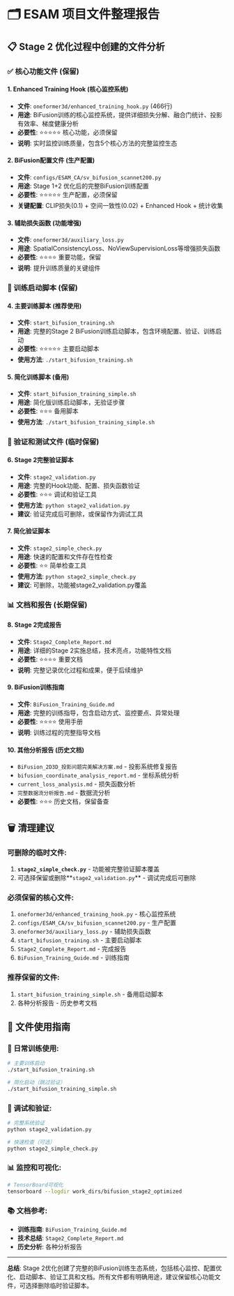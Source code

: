 # 🗂️ ESAM 项目文件整理报告

## 📋 Stage 2 优化过程中创建的文件分析

### ✅ 核心功能文件 (保留)

#### 1. **Enhanced Training Hook** (核心监控系统)
- **文件**: `oneformer3d/enhanced_training_hook.py` (466行)
- **用途**: BiFusion训练的核心监控系统，提供详细损失分解、融合门统计、投影有效率、梯度健康分析
- **必要性**: ⭐⭐⭐⭐⭐ 核心功能，必须保留
- **说明**: 实时监控训练质量，包含5个核心方法的完整监控生态

#### 2. **BiFusion配置文件** (生产配置)
- **文件**: `configs/ESAM_CA/sv_bifusion_scannet200.py`
- **用途**: Stage 1+2 优化后的完整BiFusion训练配置
- **必要性**: ⭐⭐⭐⭐⭐ 生产配置，必须保留
- **关键配置**: CLIP损失(0.1) + 空间一致性(0.02) + Enhanced Hook + 统计收集

#### 3. **辅助损失函数** (功能增强)
- **文件**: `oneformer3d/auxiliary_loss.py`
- **用途**: SpatialConsistencyLoss、NoViewSupervisionLoss等增强损失函数
- **必要性**: ⭐⭐⭐⭐ 重要功能，保留
- **说明**: 提升训练质量的关键组件

### 🚀 训练启动脚本 (保留)

#### 4. **主要训练脚本** (推荐使用)
- **文件**: `start_bifusion_training.sh`
- **用途**: 完整的Stage 2 BiFusion训练启动脚本，包含环境配置、验证、训练启动
- **必要性**: ⭐⭐⭐⭐⭐ 主要启动脚本
- **使用方法**: `./start_bifusion_training.sh`

#### 5. **简化训练脚本** (备用)
- **文件**: `start_bifusion_training_simple.sh`
- **用途**: 简化版训练启动脚本，无验证步骤
- **必要性**: ⭐⭐⭐ 备用脚本
- **使用方法**: `./start_bifusion_training_simple.sh`

### 🧪 验证和测试文件 (临时保留)

#### 6. **Stage 2完整验证脚本**
- **文件**: `stage2_validation.py`
- **用途**: 完整的Hook功能、配置、损失函数验证
- **必要性**: ⭐⭐⭐ 调试和验证工具
- **使用方法**: `python stage2_validation.py`
- **建议**: 验证完成后可删除，或保留作为调试工具

#### 7. **简化验证脚本**
- **文件**: `stage2_simple_check.py`
- **用途**: 快速的配置和文件存在性检查
- **必要性**: ⭐⭐ 简单检查工具
- **使用方法**: `python stage2_simple_check.py`
- **建议**: 可删除，功能被stage2_validation.py覆盖

### 📊 文档和报告 (长期保留)

#### 8. **Stage 2完成报告**
- **文件**: `Stage2_Complete_Report.md`
- **用途**: 详细的Stage 2实施总结，技术亮点，功能特性文档
- **必要性**: ⭐⭐⭐⭐ 重要文档
- **说明**: 完整记录优化过程和成果，便于后续维护

#### 9. **BiFusion训练指南**
- **文件**: `BiFusion_Training_Guide.md`
- **用途**: 完整的训练指导，包含启动方式、监控要点、异常处理
- **必要性**: ⭐⭐⭐⭐ 使用手册
- **说明**: 训练过程的完整指导文档

#### 10. **其他分析报告** (历史文档)
- `BiFusion_2D3D_投影问题完美解决方案.md` - 投影系统修复报告
- `bifusion_coordinate_analysis_report.md` - 坐标系统分析
- `current_loss_analysis.md` - 损失函数分析
- `完整数据流分析报告.md` - 数据流分析
- **必要性**: ⭐⭐⭐ 历史文档，保留备查

## 🗑️ 清理建议

### 可删除的临时文件:
1. **`stage2_simple_check.py`** - 功能被完整验证脚本覆盖
2. 可选择保留或删除**`stage2_validation.py`** - 调试完成后可删除

### 必须保留的核心文件:
1. `oneformer3d/enhanced_training_hook.py` - 核心监控系统
2. `configs/ESAM_CA/sv_bifusion_scannet200.py` - 生产配置
3. `oneformer3d/auxiliary_loss.py` - 辅助损失函数
4. `start_bifusion_training.sh` - 主要启动脚本
5. `Stage2_Complete_Report.md` - 完成报告
6. `BiFusion_Training_Guide.md` - 训练指南

### 推荐保留的文件:
1. `start_bifusion_training_simple.sh` - 备用启动脚本
2. 各种分析报告 - 历史参考文档

## 📖 文件使用指南

### 🚀 日常训练使用:
```bash
# 主要训练启动
./start_bifusion_training.sh

# 简化启动（跳过验证）
./start_bifusion_training_simple.sh
```

### 🧪 调试和验证:
```bash
# 完整系统验证
python stage2_validation.py

# 快速检查（可选）
python stage2_simple_check.py
```

### 📊 监控和可视化:
```bash
# TensorBoard可视化
tensorboard --logdir work_dirs/bifusion_stage2_optimized
```

### 📚 文档参考:
- **训练指南**: `BiFusion_Training_Guide.md`
- **技术总结**: `Stage2_Complete_Report.md`
- **历史分析**: 各种分析报告

---

**总结**: Stage 2优化创建了完整的BiFusion训练生态系统，包括核心监控、配置优化、启动脚本、验证工具和文档。所有文件都有明确用途，建议保留核心功能文件，可选择删除临时验证脚本。
